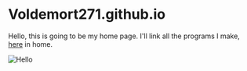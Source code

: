 # Voldemort271.github.io

Hello, this is going to be my home page. I'll link all the programs I make, [here](https://Voldemort271.github.io) in home.

![Hello](https://www.hello.com/img_/hellowithwaves.png)
